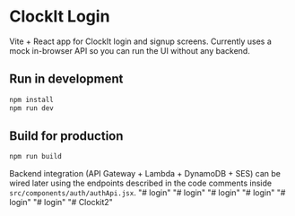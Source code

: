 # ClockIt Login

Vite + React app for ClockIt login and signup screens. Currently uses a mock in-browser API so you can run the UI without any backend.

## Run in development

```bash
npm install
npm run dev
```

## Build for production

```bash
npm run build
```

Backend integration (API Gateway + Lambda + DynamoDB + SES) can be wired later using the endpoints described in the code comments inside `src/components/auth/authApi.jsx`.
"# login" 
"# login" 
"# login" 
"# login" 
"# login" 
"# login" 
"# Clockit2" 
